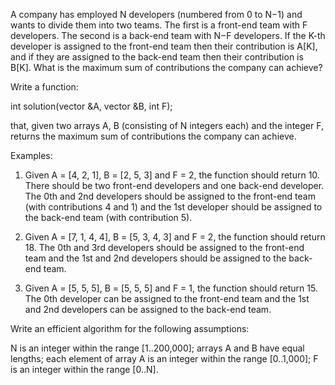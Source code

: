 A company has employed N developers (numbered from 0 to N−1) and wants to divide them into two teams. The first is a front-end team with F developers. The second is a back-end team with N−F developers. If the K-th developer is assigned to the front-end team then their contribution is A[K], and if they are assigned to the back-end team then their contribution is B[K]. What is the maximum sum of contributions the company can achieve?

Write a function:

int solution(vector<int> &A, vector<int> &B, int F);

that, given two arrays A, B (consisting of N integers each) and the integer F, returns the maximum sum of contributions the company can achieve.

Examples:

1. Given A = [4, 2, 1], B = [2, 5, 3] and F = 2, the function should return 10. There should be two front-end developers and one back-end developer. The 0th and 2nd developers should be assigned to the front-end team (with contributions 4 and 1) and the 1st developer should be assigned to the back-end team (with contribution 5).

2. Given A = [7, 1, 4, 4], B = [5, 3, 4, 3] and F = 2, the function should return 18. The 0th and 3rd developers should be assigned to the front-end team and the 1st and 2nd developers should be assigned to the back-end team.

3. Given A = [5, 5, 5], B = [5, 5, 5] and F = 1, the function should return 15. The 0th developer can be assigned to the front-end team and the 1st and 2nd developers can be assigned to the back-end team.

Write an efficient algorithm for the following assumptions:

N is an integer within the range [1..200,000];
arrays A and B have equal lengths;
each element of array A is an integer within the range [0..1,000];
F is an integer within the range [0..N].
